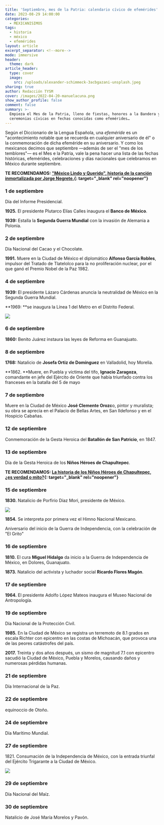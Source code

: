 ```yaml
---
title: 'Septiembre, mes de la Patria: calendario cívico de efemérides'
date: 2023-08-29 14:00:00
categories:
  - MEXICANISIMOS
tags:
  - historia
  - méxico
  - efemérides
layout: article
excerpt_separator: <!--more-->
mode: immersive
header:
  theme: dark
article_header:
  type: cover
  image:
    src: /uploads/alexander-schimmeck-3acbgazani-unsplash.jpeg
sharing: true
author: Redacción TYSM
cover: /images/2022-04-20-manuelacuna.png
show_author_profile: false
comment: false
summary: >-
  Empieza el Mes de la Patria, lleno de fiestas, honores a la Bandera y
  ceremonias cívicas en fechas conocidas como efemérides…
---
```

Según el Diccionario de la Lengua Española, una *efeméride* es un "acontecimiento notable que se recuerda en cualquier aniversario de él" o la conmemoración de dicha efeméride en su aniversario. Y como los mexicanos decimos que septiembre —además de ser el "mes de los temblores"— es el Mes e la Patria, vale la pena hacer una lista de las fechas históricas, efemérides, celebraciones y días nacionales que celebramos en México durante septiembre.

**TE RECOMENDAMOS: ["México Lindo y Querido", historia de la canción inmortalizada por Jorge Negrete.](https://blog.tonoysumariachi.com/cultura/2022/04/22/mexico-lindo-y-querido-origen-e-historia-de-la-cancion.html){: target="_blank" rel="noopener"}**

### 1 de septiembre

Día del Informe Presidencial.

**1925\.** El presidente Plutarco Elías Calles inaugura el **Banco de México**.

**1939:** Estalla la **Segunda Guerra Mundial** con la invasión de Alemania a Polonia.

### 2 de septiembre

Día Nacional del Cacao y el Chocolate.

**1991\.**&nbsp;Muere en la Ciudad de México el diplomático **Alfonso García Robles**, impulsor del Tratado de Tlatelolco para la no proliferación nuclear, por el que ganó el Premio Nobel de la Paz 1982.

### 4 de septiembre

**1939:** El presidente Lázaro Cárdenas anuncia la neutralidad de México en la Segunda Guerra Mundial.&nbsp;

**1969:&nbsp;**se inaugura la Línea 1 del Metro en el Distrito Federal.

![](https://upload.wikimedia.org/wikipedia/commons/thumb/4/4f/010410_R458_012_FUNCIONANDO_EL_STC_METRO_SEPTIEMBRE_05_1969_%2831678407041%29.jpg/1024px-010410_R458_012_FUNCIONANDO_EL_STC_METRO_SEPTIEMBRE_05_1969_%2831678407041%29.jpg)

### 6 de septiembre

**1860:**&nbsp;Benito Juárez instaura las leyes de Reforma en Guanajuato.

### 8 de septiembre

**1768:** Natalicio de **Josefa Ortiz de Domínguez** en Valladolid, hoy Morelia.

**1862\.&nbsp;**Muere, en Puebla y víctima del tifo, **Ignacio Zaragoza**, comandante en jefe del Ejército de Oriente que había triunfado contra los franceses en la batalla del 5 de mayo

### 7 de septiembre

Muere en la Ciudad de México **José Clemente Orozc**o, pintor y muralista; su obra se aprecia en el Palacio de Bellas Artes, en San Ildefonso y en el Hospicio Cabañas.

### 12 de septiembre

Conmemoración de la Gesta Heroica del **Batallón de San Patricio**, en 1847.

### 13 de septiembre

Día de la Gesta Heroica de los **Niños Héroes de Chapultepec**.

**TE RECOMENDAMOS: [La historia de los Niños Héroes de Chapultepec, ¿es verdad o mito?](https://blog.tonoysumariachi.com/historia/2022/06/30/la-historia-de-los-ninos-heroes-de-chapultepec-es-verdad-o-mito.html){: target="_blank" rel="noopener"}**

### 15 de septiembre

**1830\.** Natalicio de Porfirio Díaz Mori, presidente de México.

![](https://upload.wikimedia.org/wikipedia/commons/3/38/General_Porfirio_D%C3%ADaz.JPG)

**1854\.** Se interpreta por primera vez el Himno Nacional Mexicano.

Aniversario del inicio de la Guerra de Independencia, con la celebración de "El Grito"

### 16 de septiembre

**1810\.** El cura **Miguel Hidalgo** da inicio a la Guerra de Independencia de México, en Dolores, Guanajuato.

**1873\.** Natalicio del activista y luchador social **Ricardo Flores Magón**.

### 17 de septiembre

**1964\.** El presidente Adolfo López Mateos inaugura el Museo Nacional de Antropología.

### 19 de septiembre

Día Nacional de la Protección Civil.

**1985\.** En la Ciudad de México se registra un terremoto de 8.1 grados en escala Richter con epicentro en las costas de Michoacán, que provoca una de las peores catástrofes del país.

**2017\.** Treinta y dos años después, un sismo de magnitud 7.1 con epicentro sacudió la Ciudad de México, Puebla y Morelos, causando daños y numerosas pérdidas humanas.

### 21 de septiembre

Día Internacional de la Paz.

### 22 de septiembre

equinoccio de Otoño.&nbsp;

### 24 de septiembre

Día Marítimo Mundial.

### 27 de septiembre

1821\. Consumación de la Independencia de México, con la entrada triunfal del Ejército Trigarante a la Ciudad de México.

![](https://upload.wikimedia.org/wikipedia/commons/c/c7/Solemne_y_pac%C3%ADfica_entrada_del_Ej%C3%A9rcito_de_las_Tres_Garant%C3%ADas_a_la_Ciudad_de_M%C3%A9xico.jpg)

### 29 de septiembre

Día Nacional del Maíz.

### 30 de septiembre

Natalicio de José María Morelos y Pavón.

&nbsp;